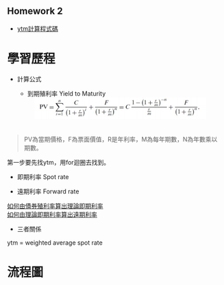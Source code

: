 ## Homework 2    

* [ytm計算程式碼](https://github.com/yanruchen36/Financial_Engineering/blob/master/HW2/hw2ytm%E8%A8%88%E7%AE%97.py)  

# 學習歷程  

* 計算公式　　
  
  * 到期殖利率 Yield to Maturity
  <div align=center><img width="400" height="50" src="https://github.com/yanruchen36/Financial_Engineering/blob/master/HW2/ytm.PNG"/></div>　　
> PV為當期價格，F為票面價值，R是年利率，M為每年期數，N為年數乘以期數。　　
  
  第一步要先找ytm，用for迴圈去找到。  
  
   * 即期利率 Spot rate  
  
   * 遠期利率 Forward rate  
  
  [如何由債券殖利率算出理論即期利率](http://greenhornfinancefootnote.blogspot.com/2010/06/how-to-compute-theoretical-spot-rates.html)  
  [如何由理論即期利率算出遠期利率](http://greenhornfinancefootnote.blogspot.com/2010/08/how-to-compute-forward-rates-from.html)  
  
 * 三者關係  
 
  ytm = weighted average spot rate
  
  
# 流程圖  

  <div align=center><src="https://github.com/yanruchen36/Financial_Engineering/blob/master/HW2/ytm%E6%B5%81%E7%A8%8B%E5%9C%96.png"/></div>　　

